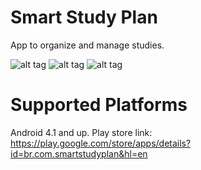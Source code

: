# Smart Study Plan
App to organize and manage studies.

![alt tag](https://lh3.googleusercontent.com/wDdIgBWrL7ablNCtm7tNDANbrFc96hZ05MqVcpFk2yUmBkBCcQmelXeBC7TvWXlSEKw=h310) ![alt tag](https://lh3.googleusercontent.com/c7nM7F28k99wDEHBG7VgETeSUDmb2I9Vf2ZlcDzvNlHx2yzm87CvUS7IPsAPcQazSKw=h310) ![alt tag](https://lh3.googleusercontent.com/ke0jGqaSvMM6D6IV4jaizB-8WHNRK2llgr72O-7bzdTJiSXox2LSf9ebFxr9DCE18nk=h310)

# Supported Platforms
Android 4.1 and up. Play store link: https://play.google.com/store/apps/details?id=br.com.smartstudyplan&hl=en
